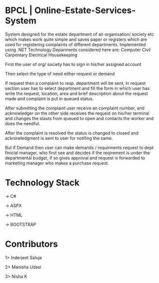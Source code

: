 # BPCL | Online-Estate-Services-System
System designed for the estate department of an organisation/ society etc which makes work quite simple and saves paper or registers which are used for registering complaints of different departments.  Implemented using .NET Technology
Deparments considered here are:
Computer
Civil
Carpentary
Electrical
Housekeeping

First the user of org/ society has to sign in his/her assigned account

Then select the type of need either request or demand 

If request then a complaint to resp. department will be sent, In request section user has to select department and fill the form in which user has write the request, location, area and brief description about the request made and complaint is put in queued status.

After submitting the complaint user receive an complaint number, and acknowledger on the other side receives the request on his/her terminal and changes the stauts from queued to open and contacts the worker and does the needful.

After the complaint is resolved the status is changed to closed and acknowledgment is sent to user for notifing the same.

But if Demand then user can make demands / requirments request to dept finicial manager, who first see and decides if the reqirement is under the departmental budget, if so gives approval and request is forwarded to marketing manager who makes a purchase request.

# Technology Stack
-> C#

-> ASPX

-> HTML

-> BOOTSTRAP
# Contributors 

1> Inderjeet Saluja

2> Manisha Udasi

3> Nisha K
